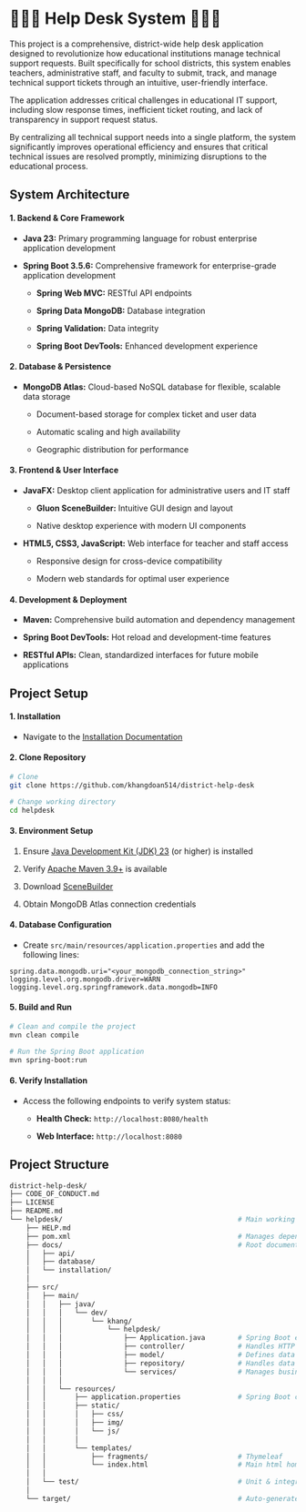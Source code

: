 # **🧑🏻‍💻 Help Desk System 🧑🏻‍💻**

This project is a comprehensive, district-wide help desk application designed to revolutionize how educational institutions manage technical support requests. Built specifically for school districts, this system enables teachers, administrative staff, and faculty to submit, track, and manage technical support tickets through an intuitive, user-friendly interface.

The application addresses critical challenges in educational IT support, including slow response times, inefficient ticket routing, and lack of transparency in support request status.

By centralizing all technical support needs into a single platform, the system significantly improves operational efficiency and ensures that critical technical issues are resolved promptly, minimizing disruptions to the educational process.

## **System Architecture**

#### **1. Backend & Core Framework**

- **Java 23:** Primary programming language for robust enterprise application development

- **Spring Boot 3.5.6:** Comprehensive framework for enterprise-grade application development

    - **Spring Web MVC:** RESTful API endpoints

    - **Spring Data MongoDB:** Database integration

    - **Spring Validation:** Data integrity

    - **Spring Boot DevTools:** Enhanced development experience

#### **2. Database & Persistence**

- **MongoDB Atlas:** Cloud-based NoSQL database for flexible, scalable data storage

    - Document-based storage for complex ticket and user data

    - Automatic scaling and high availability

    - Geographic distribution for performance

#### **3. Frontend & User Interface**

- **JavaFX:** Desktop client application for administrative users and IT staff

    - **Gluon SceneBuilder:** Intuitive GUI design and layout
    
    - Native desktop experience with modern UI components

- **HTML5, CSS3, JavaScript:** Web interface for teacher and staff access

    - Responsive design for cross-device compatibility

    - Modern web standards for optimal user experience

#### **4. Development & Deployment**

- **Maven:** Comprehensive build automation and dependency management

- **Spring Boot DevTools:** Hot reload and development-time features

- **RESTful APIs:** Clean, standardized interfaces for future mobile applications

## **Project Setup**

#### **1. Installation**

- Navigate to the [Installation Documentation](helpdesk/docs/installation/README.md)

#### **2. Clone Repository**

```bash
# Clone
git clone https://github.com/khangdoan514/district-help-desk

# Change working directory
cd helpdesk
```

#### **3. Environment Setup**

1. Ensure [Java Development Kit (JDK) 23](https://www.oracle.com/java/technologies/downloads/) (or higher) is installed

2. Verify [Apache Maven 3.9+](https://maven.apache.org) is available

3. Download [SceneBuilder](https://gluonhq.com/products/scene-builder/)

4. Obtain MongoDB Atlas connection credentials

#### **4. Database Configuration**

- Create `src/main/resources/application.properties` and add the following lines:

```properties
spring.data.mongodb.uri="<your_mongodb_connection_string>"
logging.level.org.mongodb.driver=WARN
logging.level.org.springframework.data.mongodb=INFO
```

#### **5. Build and Run**

```bash
# Clean and compile the project
mvn clean compile

# Run the Spring Boot application
mvn spring-boot:run
```

#### **6. Verify Installation**

- Access the following endpoints to verify system status:

    - **Health Check:** `http://localhost:8080/health`

    - **Web Interface:** `http://localhost:8080`

## **Project Structure**

```bash
district-help-desk/
├── CODE_OF_CONDUCT.md
├── LICENSE
├── README.md
└── helpdesk/                                           # Main working directory
    ├── HELP.md
    ├── pom.xml                                         # Manages dependencies & builds configurations
    ├── docs/                                           # Root documentation directory
    │   ├── api/
    │   ├── database/
    │   └── installation/
    │
    ├── src/
    │   ├── main/
    │   │   ├── java/
    │   │   │   └── dev/
    │   │   │       └── khang/
    │   │   │           └── helpdesk/
    │   │   │               ├── Application.java        # Spring Boot entry point
    │   │   │               ├── controller/             # Handles HTTP requests (@Controller, @RestController)
    │   │   │               ├── model/                  # Defines data entities (@Entity)
    │   │   │               ├── repository/             # Handles data access (@Repository)
    │   │   │               └── services/               # Manages business logic (@Service)
    │   │   │
    │   │   └── resources/
    │   │       ├── application.properties              # Spring Boot configurations
    │   │       ├── static/
    │   │       │   ├── css/
    │   │       │   ├── img/
    │   │       │   └── js/
    │   │       │
    │   │       └── templates/
    │   │           ├── fragments/                      # Thymeleaf
    │   │           └── index.html                      # Main html homepage
    │   │
    │   └── test/                                       # Unit & integration tests
    │
    └── target/                                         # Auto-generated build output
```